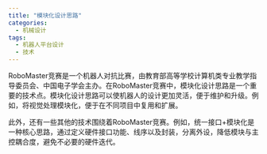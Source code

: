 ```yaml
---  
title: "模块化设计思路"  
categories:  
  - 机械设计  
tags: 
  - 机器人平台设计 
  - 技术  
---  
```


RoboMaster竞赛是一个机器人对抗比赛，由教育部高等学校计算机类专业教学指导委员会、中国电子学会主办。在RoboMaster竞赛中，模块化设计思路是一个重要的技术点。模块化设计思路可以使机器人的设计更加灵活，便于维护和升级。例如，将视觉处理模块化，便于在不同项目中复用和扩展。

此外，还有一些其他的技术围绕着RoboMaster竞赛。例如，统一接口+模块化是一种核心思路，通过定义硬件接口功能、线序以及封装，分离外设，降低模块与主控耦合度，避免不必要的硬件迭代。 
